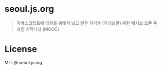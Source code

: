 # seoul.js.org

> 자바스크립트에 대화를 위해서 넓고 얕은 지식을 (자대넓얕) 위한 메시브 오픈 온라인 커뮤니티 (MOOC)

# License

MIT @ seoul.js.org